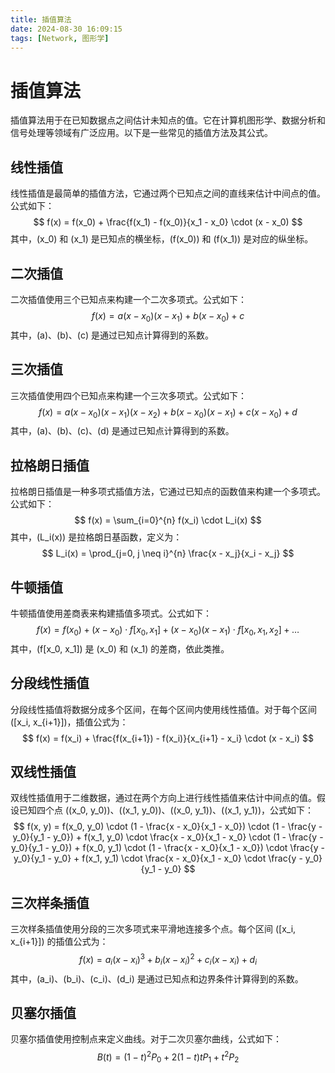 ```yaml
---
title: 插值算法
date: 2024-08-30 16:09:15
tags: [Network, 图形学]
---
```



# 插值算法

插值算法用于在已知数据点之间估计未知点的值。它在计算机图形学、数据分析和信号处理等领域有广泛应用。以下是一些常见的插值方法及其公式。

## 线性插值
线性插值是最简单的插值方法，它通过两个已知点之间的直线来估计中间点的值。公式如下：
<span>
$$
f(x) = f(x_0) + \frac{f(x_1) - f(x_0)}{x_1 - x_0} \cdot (x - x_0)
$$
</span>
其中，\(x_0\) 和 \(x_1\) 是已知点的横坐标，\(f(x_0)\) 和 \(f(x_1)\) 是对应的纵坐标。
## 二次插值
二次插值使用三个已知点来构建一个二次多项式。公式如下：
<span>
$$
f(x) = a(x - x_0)(x - x_1) + b(x - x_0) + c
$$
<span>
其中，\(a\)、\(b\)、\(c\) 是通过已知点计算得到的系数。
## 三次插值
三次插值使用四个已知点来构建一个三次多项式。公式如下：
<span>
$$
f(x) = a(x - x_0)(x - x_1)(x - x_2) + b(x - x_0)(x - x_1) + c(x - x_0) + d
$$
</span>
其中，\(a\)、\(b\)、\(c\)、\(d\) 是通过已知点计算得到的系数。
## 拉格朗日插值
拉格朗日插值是一种多项式插值方法，它通过已知点的函数值来构建一个多项式。公式如下：
<span>
$$
f(x) = \sum_{i=0}^{n} f(x_i) \cdot L_i(x)
$$
</span>
其中，\(L_i(x)\) 是拉格朗日基函数，定义为：
<span>
$$
L_i(x) = \prod_{j=0, j \neq i}^{n} \frac{x - x_j}{x_i - x_j}
$$
</span>
## 牛顿插值
牛顿插值使用差商表来构建插值多项式。公式如下：
<span>
$$
f(x) = f(x_0) + (x - x_0) \cdot f[x_0, x_1] + (x - x_0)(x - x_1) \cdot f[x_0, x_1, x_2] + \ldots
$$
</span>
其中，\(f[x_0, x_1]\) 是 \(x_0\) 和 \(x_1\) 的差商，依此类推。
## 分段线性插值
分段线性插值将数据分成多个区间，在每个区间内使用线性插值。对于每个区间 \([x_i, x_{i+1}]\)，插值公式为：
<span>
$$
f(x) = f(x_i) + \frac{f(x_{i+1}) - f(x_i)}{x_{i+1} - x_i} \cdot (x - x_i)
$$
</span>
## 双线性插值
双线性插值用于二维数据，通过在两个方向上进行线性插值来估计中间点的值。假设已知四个点 \((x_0, y_0)\)、\((x_1, y_0)\)、\((x_0, y_1)\)、\((x_1, y_1)\)，公式如下：
<span>
$$
f(x, y) = f(x_0, y_0) \cdot (1 - \frac{x - x_0}{x_1 - x_0}) \cdot (1 - \frac{y - y_0}{y_1 - y_0}) + f(x_1, y_0) \cdot \frac{x - x_0}{x_1 - x_0} \cdot (1 - \frac{y - y_0}{y_1 - y_0}) + f(x_0, y_1) \cdot (1 - \frac{x - x_0}{x_1 - x_0}) \cdot \frac{y - y_0}{y_1 - y_0} + f(x_1, y_1) \cdot \frac{x - x_0}{x_1 - x_0} \cdot \frac{y - y_0}{y_1 - y_0}
$$
</span>
## 三次样条插值
三次样条插值使用分段的三次多项式来平滑地连接多个点。每个区间 \([x_i, x_{i+1}]\) 的插值公式为：
<span>
$$
f(x) = a_i(x - x_i)^3 + b_i(x - x_i)^2 + c_i(x - x_i) + d_i
$$
</span>
其中，\(a_i\)、\(b_i\)、\(c_i\)、\(d_i\) 是通过已知点和边界条件计算得到的系数。
## 贝塞尔插值
贝塞尔插值使用控制点来定义曲线。对于二次贝塞尔曲线，公式如下：
<span>
$$
B(t) = (1 - t)^2 P_0 + 2(1 - t)t P_1 + t^2 P_2
$$
</span>


<script>
MathJax = {
  tex: {
    inlineMath: [['$', '$'], ['\\(', '\\)']]
  }
};
</script>
<script id="MathJax-script" async
  src="https://cdn.jsdelivr.net/npm/mathjax@3/es5/tex-chtml.js">
</script>